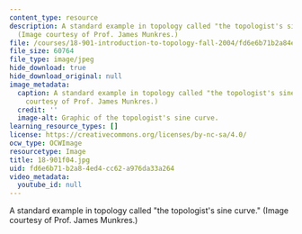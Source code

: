 ```yaml
---
content_type: resource
description: A standard example in topology called "the topologist's sine curve."
  (Image courtesy of Prof. James Munkres.)
file: /courses/18-901-introduction-to-topology-fall-2004/fd6e6b71b2a84ed4cc62a976da33a264_18-901f04.jpg
file_size: 60764
file_type: image/jpeg
hide_download: true
hide_download_original: null
image_metadata:
  caption: A standard example in topology called "the topologist's sine curve." (Image
    courtesy of Prof. James Munkres.)
  credit: ''
  image-alt: Graphic of the topologist's sine curve.
learning_resource_types: []
license: https://creativecommons.org/licenses/by-nc-sa/4.0/
ocw_type: OCWImage
resourcetype: Image
title: 18-901f04.jpg
uid: fd6e6b71-b2a8-4ed4-cc62-a976da33a264
video_metadata:
  youtube_id: null
---
```

A standard example in topology called "the topologist's sine curve." (Image courtesy of Prof. James Munkres.)